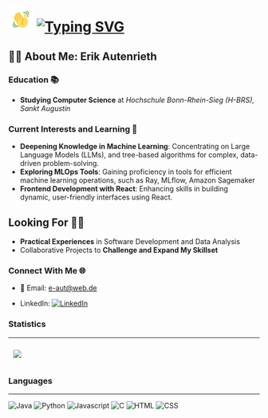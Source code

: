 # <img src="wave.gif" width="50px"> [![Typing SVG](https://readme-typing-svg.herokuapp.com?color=%2336BCF7&size=21&lines=Hello+and+welcome+to+my+profile)](https://git.io/typing-svg)

## 👨‍💻 About Me: Erik Autenrieth


### Education 📚
- **Studying Computer Science** at *Hochschule Bonn-Rhein-Sieg (H-BRS), Sankt Augustin*

### Current Interests and Learning 🌟
- **Deepening Knowledge in Machine Learning**: Concentrating on Large Language Models (LLMs), and tree-based algorithms for complex, data-driven problem-solving.
- **Exploring MLOps Tools**: Gaining proficiency in tools for efficient machine learning operations, such as Ray, MLflow, Amazon Sagemaker
- **Frontend Development with React**: Enhancing skills in building dynamic, user-friendly interfaces using React.

## Looking For 🕵️‍♂️
- **Practical Experiences** in Software Development and Data Analysis
- Collaborative Projects to **Challenge and Expand My Skillset**

### Connect With Me 🌐
- 📧 Email: [e-aut@web.de](mailto:e-aut@web.de)

  
- LinkedIn: [![LinkedIn](https://img.shields.io/badge/-Erik_Autenrieth-blue?style=flat&logo=LinkedIn&logoColor=white)](https://www.linkedin.com/in/erik-autenrieth-b603a114a/)





### Statistics 
___
<!--
<a href="https://github.com/Datamics-Webinar">
  <img align="center" src="https://github-readme-stats.vercel.app/api?username=mastercheef&show_icons=true&theme=dark" />
</a>
[![Top Langs](https://github-readme-stats.vercel.app/api/top-langs/?username=mastercheef&theme=dark)](https://github.com/mastercheef/github-readme-stats)
   <p align="center">
   <!-- https://github.com/anuraghazra/github-readme-stats#deploy-on-your-own-vercel-instance 


  
  <div style="display: flex; justify-content: center;">
  <div style="flex: 1; padding: 10px;">
    <a href="#">
      <img src="https://github-readme-stats.vercel.app/api?username=ErikAutenrieth&count_private=true&show_icons=true&theme=prussian">
    </a>
  </div>
 </div>
  -->
<div style="flex: 1; padding: 10px;">
    <a href="#">
      <img src="https://github-readme-stats.vercel.app/api/top-langs/?username=ErikAutenrieth&layout=compact&theme=prussian&langs_count=1000">
    </a>
  </div>

 



### Languages
___
 
 
 <p align="left">
  <img height="50px" src="https://www.crosssoft.de/wp-content/uploads/2019/03/java-icon.png" title="Java">
  <img height="50px" src="https://cdn3.iconfinder.com/data/icons/logos-and-brands-adobe/512/267_Python-512.png" title="Python">
  <img height="50px" src="https://icon-library.com/images/javascript-icon-png/javascript-icon-png-23.jpg" title="Javascript">
  <img height="50px" src="https://cdn.icon-icons.com/icons2/2415/PNG/512/c_original_logo_icon_146611.png" title="C">
  <img height="50px" src="https://cdn.pixabay.com/photo/2017/08/05/11/16/logo-2582748_960_720.png" title="HTML">
  <img height="50px" src="https://cdn.pixabay.com/photo/2017/08/05/11/16/logo-2582747_960_720.png" title="CSS">
 </p>


<!--
![Snake animation](https://github.com/AdrianoEscarabote/AdrianoEscarabote/blob/output/github-contribution-grid-snake.svg)


<!--
[![Top Langs](https://github-readme-stats.vercel.app/api/top-langs/?username=mastercheef&layout=compact)](https://github.com/mastercheef/github-readme-stats)
-->

<!--
**Mastercheef/Mastercheef** is a ✨ _special_ ✨ repository because its `README.md` (this file) appears on your GitHub profile.

Here are some ideas to get you started:

- 🔭 I’m currently working on ...
- 🌱 I’m currently learning ...
- 👯 I’m looking to collaborate on ...
- 🤔 I’m looking for help with ...
- 💬 Ask me about ...
- 📫 How to reach me: ...
- 😄 Pronouns: ...
- ⚡ Fun fact: ...
-->

